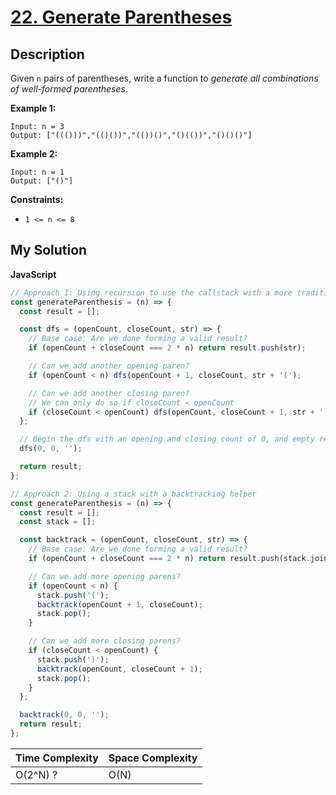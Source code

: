 # [22. Generate Parentheses](https://leetcode.com/problems/generate-parentheses)

## Description

Given `n` pairs of parentheses, write a function to _generate all combinations of well-formed parentheses_.

**Example 1:**

```
Input: n = 3
Output: ["((()))","(()())","(())()","()(())","()()()"]
```

**Example 2:**

```
Input: n = 1
Output: ["()"]
```

**Constraints:**

- `1 <= n <= 8`

## My Solution

**JavaScript**

```js
// Approach 1: Using recursion to use the callstack with a more traditional dfs helper
const generateParenthesis = (n) => {
  const result = [];

  const dfs = (openCount, closeCount, str) => {
    // Base case: Are we done forming a valid result?
    if (openCount + closeCount === 2 * n) return result.push(str);

    // Can we add another opening paren?
    if (openCount < n) dfs(openCount + 1, closeCount, str + '(');

    // Can we add another closing paren?
    // We can only do so if closeCount < openCount
    if (closeCount < openCount) dfs(openCount, closeCount + 1, str + ')');
  };

  // Begin the dfs with an opening and closing count of 0, and empty result str
  dfs(0, 0, '');

  return result;
};
```

```js
// Approach 2: Using a stack with a backtracking helper
const generateParenthesis = (n) => {
  const result = [];
  const stack = [];

  const backtrack = (openCount, closeCount, str) => {
    // Base case: Are we done forming a valid result?
    if (openCount + closeCount === 2 * n) return result.push(stack.join(''));

    // Can we add more opening parens?
    if (openCount < n) {
      stack.push('(');
      backtrack(openCount + 1, closeCount);
      stack.pop();
    }

    // Can we add more closing parens?
    if (closeCount < openCount) {
      stack.push(')');
      backtrack(openCount, closeCount + 1);
      stack.pop();
    }
  };

  backtrack(0, 0, '');
  return result;
};
```

| Time Complexity | Space Complexity |
| --------------- | ---------------- |
| O(2^N) ?        | O(N)             |
